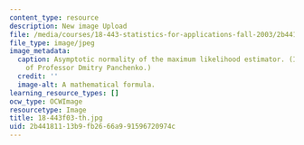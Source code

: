 ```yaml
---
content_type: resource
description: New image Upload
file: /media/courses/18-443-statistics-for-applications-fall-2003/2b44181113b9fb2666a991596720974c_18-443f03-th.jpg
file_type: image/jpeg
image_metadata:
  caption: Asymptotic normality of the maximum likelihood estimator. (Image courtesy
    of Professor Dmitry Panchenko.)
  credit: ''
  image-alt: A mathematical formula.
learning_resource_types: []
ocw_type: OCWImage
resourcetype: Image
title: 18-443f03-th.jpg
uid: 2b441811-13b9-fb26-66a9-91596720974c
---
```

